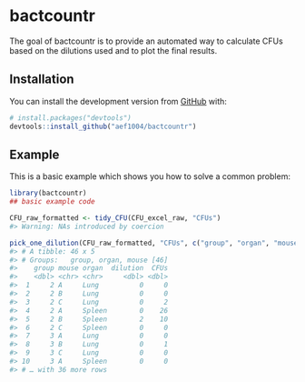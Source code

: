 
<!-- README.md is generated from README.Rmd. Please edit that file -->

# bactcountr

<!-- badges: start -->

<!-- badges: end -->

The goal of bactcountr is to provide an automated way to calculate CFUs
based on the dilutions used and to plot the final results.

## Installation

You can install the development version from
[GitHub](https://github.com/) with:

``` r
# install.packages("devtools")
devtools::install_github("aef1004/bactcountr")
```

## Example

This is a basic example which shows you how to solve a common problem:

``` r
library(bactcountr)
## basic example code
```

``` r
CFU_raw_formatted <- tidy_CFU(CFU_excel_raw, "CFUs")
#> Warning: NAs introduced by coercion

pick_one_dilution(CFU_raw_formatted, "CFUs", c("group", "organ", "mouse"))
#> # A tibble: 46 x 5
#> # Groups:   group, organ, mouse [46]
#>    group mouse organ  dilution  CFUs
#>    <dbl> <chr> <chr>     <dbl> <dbl>
#>  1     2 A     Lung          0     0
#>  2     2 B     Lung          0     0
#>  3     2 C     Lung          0     2
#>  4     2 A     Spleen        0    26
#>  5     2 B     Spleen        2    10
#>  6     2 C     Spleen        0     0
#>  7     3 A     Lung          0     0
#>  8     3 B     Lung          0     1
#>  9     3 C     Lung          0     0
#> 10     3 A     Spleen        0     0
#> # … with 36 more rows
```

